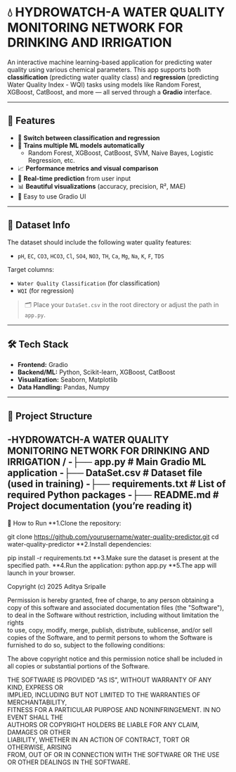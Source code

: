 # 💧 HYDROWATCH-A WATER QUALITY MONITORING NETWORK FOR DRINKING AND IRRIGATION 

An interactive machine learning-based application for predicting water quality using various chemical parameters. This app supports both **classification** (predicting water quality class) and **regression** (predicting Water Quality Index - WQI) tasks using models like Random Forest, XGBoost, CatBoost, and more — all served through a **Gradio** interface.

---

## 🚀 Features

- 🔄 **Switch between classification and regression**
- 🧠 **Trains multiple ML models automatically**
  - Random Forest, XGBoost, CatBoost, SVM, Naive Bayes, Logistic Regression, etc.
- 📈 **Performance metrics and visual comparison**
- 🔮 **Real-time prediction** from user input
- 📊 **Beautiful visualizations** (accuracy, precision, R², MAE)
- 🧩 Easy to use Gradio UI

---

## 🧪 Dataset Info

The dataset should include the following water quality features:

- `pH`, `EC`, `CO3`, `HCO3`, `Cl`, `SO4`, `NO3`, `TH`, `Ca`, `Mg`, `Na`, `K`, `F`, `TDS`

Target columns:
- `Water Quality Classification` (for classification)
- `WQI` (for regression)

> 🗂 Place your `DataSet.csv` in the root directory or adjust the path in `app.py`.

---

## 🛠 Tech Stack

- **Frontend:** Gradio
- **Backend/ML:** Python, Scikit-learn, XGBoost, CatBoost
- **Visualization:** Seaborn, Matplotlib
- **Data Handling:** Pandas, Numpy

---

## 📂 Project Structure
-**HYDROWATCH-A WATER QUALITY MONITORING NETWORK FOR DRINKING AND IRRIGATION** /
-├── app.py # Main Gradio ML application
-├── DataSet.csv # Dataset file (used in training)
-├── requirements.txt # List of required Python packages
-├── README.md # Project documentation (you’re reading it)
---
🧪 How to Run
**1.Clone the repository:

git clone https://github.com/yourusername/water-quality-predictor.git
cd water-quality-predictor
**2.Install dependencies:

pip install -r requirements.txt
**3.Make sure the dataset is present at the specified path.
**4.Run the application:
python app.py
**5.The app will launch in your browser.


Copyright (c) 2025 Aditya Sripalle

Permission is hereby granted, free of charge, to any person obtaining a copy
of this software and associated documentation files (the "Software"), to deal
in the Software without restriction, including without limitation the rights  
to use, copy, modify, merge, publish, distribute, sublicense, and/or sell     
copies of the Software, and to permit persons to whom the Software is         
furnished to do so, subject to the following conditions:                      

The above copyright notice and this permission notice shall be included in   
all copies or substantial portions of the Software.                           

THE SOFTWARE IS PROVIDED "AS IS", WITHOUT WARRANTY OF ANY KIND, EXPRESS OR   
IMPLIED, INCLUDING BUT NOT LIMITED TO THE WARRANTIES OF MERCHANTABILITY,     
FITNESS FOR A PARTICULAR PURPOSE AND NONINFRINGEMENT. IN NO EVENT SHALL THE  
AUTHORS OR COPYRIGHT HOLDERS BE LIABLE FOR ANY CLAIM, DAMAGES OR OTHER       
LIABILITY, WHETHER IN AN ACTION OF CONTRACT, TORT OR OTHERWISE, ARISING      
FROM, OUT OF OR IN CONNECTION WITH THE SOFTWARE OR THE USE OR OTHER DEALINGS 
IN THE SOFTWARE.

